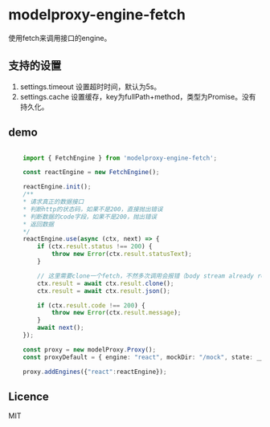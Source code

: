 # modelproxy-engine-fetch

使用fetch来调用接口的engine。

## 支持的设置

1. settings.timeout 设置超时时间，默认为5s。
2. settings.cache   设置缓存，key为fullPath+method，类型为Promise。没有持久化。

## demo

```typescript

    import { FetchEngine } from 'modelproxy-engine-fetch';

    const reactEngine = new FetchEngine();

    reactEngine.init();
    /**
    * 请求真正的数据接口
    * 判断http的状态码，如果不是200，直接抛出错误
    * 判断数据的code字段，如果不是200，抛出错误
    * 返回数据
    */
    reactEngine.use(async (ctx, next) => {
        if (ctx.result.status !== 200) {
            throw new Error(ctx.result.statusText);
        }

        // 这里需要clone一个fetch，不然多次调用会报错（body stream already read）
        ctx.result = await ctx.result.clone();
        ctx.result = await ctx.result.json();

        if (ctx.result.code !== 200) {
            throw new Error(ctx.result.message);
        }
        await next();
    });

    const proxy = new modelProxy.Proxy();
    const proxyDefault = { engine: "react", mockDir: "/mock", state: __DEV__ ? "dev" : "prod" };

    proxy.addEngines({"react":reactEngine});

```

## Licence

MIT